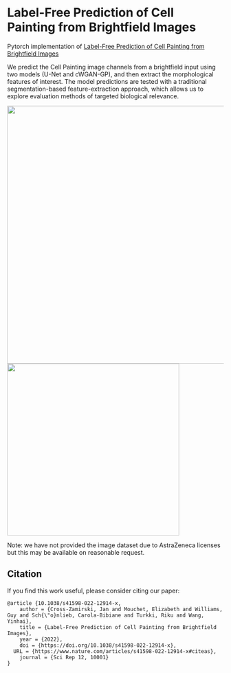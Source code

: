 # Label-Free Prediction of Cell Painting from Brightfield Images

Pytorch implementation of [Label-Free Prediction of Cell Painting from Brightfield Images](https://www.nature.com/articles/s41598-022-12914-x)  

We predict the Cell Painting image channels from a brightfield input using two models (U-Net and cWGAN-GP), and then extract the morphological features of interest. The model predictions are tested with a traditional segmentation-based feature-extraction approach, which allows us to explore evaluation methods of targeted biological relevance.



<img src="https://user-images.githubusercontent.com/88771963/161634139-15589be9-d13a-452c-8275-d5ad1278823d.jpg" width = "600">

<img src="https://user-images.githubusercontent.com/88771963/161633753-2778ea77-4e9e-4489-8576-bc28a34febd6.jpg" width="400" >

Note: we have not provided the image dataset due to AstraZeneca licenses but this may be available on reasonable request.

## Citation
If you find this work useful, please consider citing our paper:
```
@article {10.1038/s41598-022-12914-x,
	author = {Cross-Zamirski, Jan and Mouchet, Elizabeth and Williams, Guy and Sch{\"o}nlieb, Carola-Bibiane and Turkki, Riku and Wang, Yinhai},
	title = {Label-Free Prediction of Cell Painting from Brightfield Images},
	year = {2022},
	doi = {https://doi.org/10.1038/s41598-022-12914-x},
  URL = {https://www.nature.com/articles/s41598-022-12914-x#citeas},
	journal = {Sci Rep 12, 10001}
}
